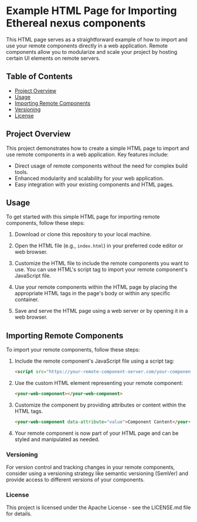 # Example HTML Page for Importing Ethereal nexus components

This HTML page serves as a straightforward example of how to import and use your remote components directly in a web application. Remote components allow you to modularize and scale your project by hosting certain UI elements on remote servers.

## Table of Contents
- [Project Overview](#project-overview)
- [Usage](#usage)
- [Importing Remote Components](#importing-remote-components)
- [Versioning](#versioning)
- [License](#license)

## Project Overview

This project demonstrates how to create a simple HTML page to import and use remote components in a web application. Key features include:

- Direct usage of remote components without the need for complex build tools.
- Enhanced modularity and scalability for your web application.
- Easy integration with your existing components and HTML pages.

## Usage

To get started with this simple HTML page for importing remote components, follow these steps:

1. Download or clone this repository to your local machine.

2. Open the HTML file (e.g., `index.html`) in your preferred code editor or web browser.

3. Customize the HTML file to include the remote components you want to use. You can use HTML's script tag to import your remote component's JavaScript file.

4. Use your remote components within the HTML page by placing the appropriate HTML tags in the page's body or within any specific container.

5. Save and serve the HTML page using a web server or by opening it in a web browser.

## Importing Remote Components

To import your remote components, follow these steps:

1. Include the remote component's JavaScript file using a script tag:

   ```html
   <script src="https://your-remote-component-server.com/your-component.js"></script>
2. Use the custom HTML element representing your remote component:
   ```html
   <your-web-component></your-web-component>
3. Customize the component by providing attributes or content within the HTML tags.
   ```html
   <your-web-component data-attribute="value">Component Content</your-web-component>
   ```
4. Your remote component is now part of your HTML page and can be styled and manipulated as needed.

### Versioning

For version control and tracking changes in your remote components, consider using a versioning strategy like semantic versioning (SemVer) and provide access to different versions of your components.

### License

This project is licensed under the Apache License - see the LICENSE.md file for details.
